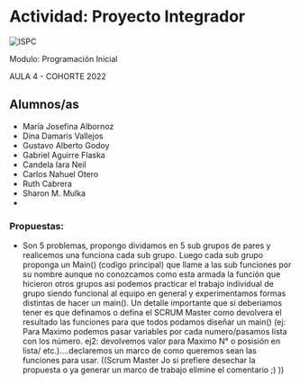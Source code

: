 # Actividad: Proyecto Integrador
![ISPC](https://user-images.githubusercontent.com/87395600/174913447-642ca6df-e52e-40aa-94e1-55df8073b066.png)

Modulo: Programación Inicial

AULA 4 - COHORTE 2022


## Alumnos/as

- María Josefina Albornoz
- Dina Damaris Vallejos  
- Gustavo Alberto Godoy  
- Gabriel Aguirre Flaska
- Candela Iara Neil
- Carlos Nahuel Otero
- Ruth Cabrera
- Sharon M. Mulka
- 






### Propuestas:

- Son 5 problemas, propongo dividamos en 5 sub grupos de pares y realicemos una funciona cada sub grupo. Luego cada sub grupo proponga un Main() (codigo principal) que llame a las sub funciones por su nombre aunque no conozcamos como esta armada la función que hicieron otros grupos asi podemos practicar el trabajo individual de grupo siendo funcional al equipo en general y experimentamos formas distintas de hacer un main(). Un detalle importante que si deberiamos tener es que definamos o defina el SCRUM Master como devolvera el resultado las funciones para que todos podamos diseñar un main() (ej: Para Maximo podemos pasar variables por cada numero/pasamos lista con los número. ej2: devolvemos valor para Maximo N° o posisión en lista/ etc.)....declaremos un marco de como queremos sean las funciones para usar.
((Scrum Master Jo si prefiere desechar la propuesta o ya generar un marco de trabajo elimine el comentario ;) ))

